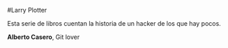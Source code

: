 #Larry Plotter

Esta serie de libros cuentan la historia de un hacker de los que hay pocos.

**Alberto Casero**, Git lover


